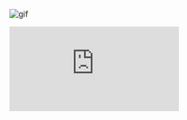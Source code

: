 ![gif](https://i.pinimg.com/originals/6b/13/c5/6b13c5f67c072fd6c531107b51b70359.gif)

<iframe src="https://tryhackme.com/api/v2/badges/public-profile?userPublicId=1996296" style='border:none;'></iframe>

